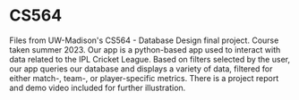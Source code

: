 # CS564
Files from UW-Madison's CS564 - Database Design final project. Course taken summer 2023. 
Our app is a python-based app used to interact with data related to the IPL Cricket League. 
Based on filters selected by the user, our app queries our database and displays a variety of data,
filtered for either match-, team-, or player-specific metrics. There is a project report and demo video
included for further illustration.
